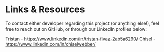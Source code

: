 # Links & Resources
To contact either developer regarding this project (or anything else!), feel free to reach out on GitHub, or through our LinkedIn profiles below:

Tristan - https://www.linkedin.com/in/tristan-fivaz-2ab5a6290/
Chisel - https://www.linkedin.com/in/chiselwebber/
